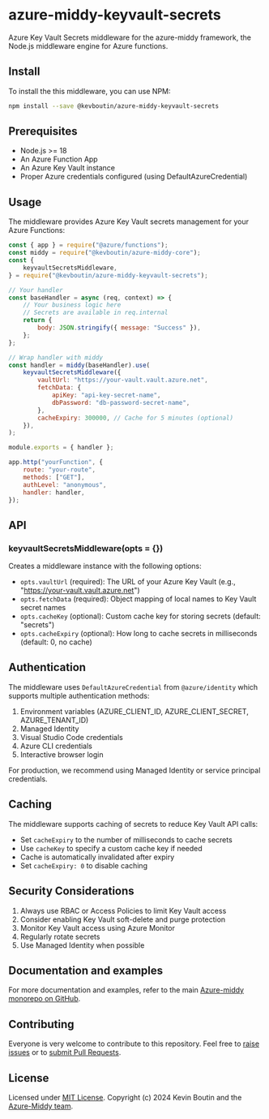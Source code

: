 # azure-middy-keyvault-secrets

Azure Key Vault Secrets middleware for the azure-middy framework, the Node.js middleware engine for Azure functions.

## Install

To install the this middleware, you can use NPM:

```bash
npm install --save @kevboutin/azure-middy-keyvault-secrets
```

## Prerequisites

- Node.js >= 18
- An Azure Function App
- An Azure Key Vault instance
- Proper Azure credentials configured (using DefaultAzureCredential)

## Usage

The middleware provides Azure Key Vault secrets management for your Azure Functions:

```javascript
const { app } = require("@azure/functions");
const middy = require("@kevboutin/azure-middy-core");
const {
    keyvaultSecretsMiddleware,
} = require("@kevboutin/azure-middy-keyvault-secrets");

// Your handler
const baseHandler = async (req, context) => {
    // Your business logic here
    // Secrets are available in req.internal
    return {
        body: JSON.stringify({ message: "Success" }),
    };
};

// Wrap handler with middy
const handler = middy(baseHandler).use(
    keyvaultSecretsMiddleware({
        vaultUrl: "https://your-vault.vault.azure.net",
        fetchData: {
            apiKey: "api-key-secret-name",
            dbPassword: "db-password-secret-name",
        },
        cacheExpiry: 300000, // Cache for 5 minutes (optional)
    }),
);

module.exports = { handler };

app.http("yourFunction", {
    route: "your-route",
    methods: ["GET"],
    authLevel: "anonymous",
    handler: handler,
});
```

## API

### keyvaultSecretsMiddleware(opts = {})

Creates a middleware instance with the following options:

- `opts.vaultUrl` (required): The URL of your Azure Key Vault (e.g., "https://your-vault.vault.azure.net")
- `opts.fetchData` (required): Object mapping of local names to Key Vault secret names
- `opts.cacheKey` (optional): Custom cache key for storing secrets (default: "secrets")
- `opts.cacheExpiry` (optional): How long to cache secrets in milliseconds (default: 0, no cache)

## Authentication

The middleware uses `DefaultAzureCredential` from `@azure/identity` which supports multiple authentication methods:

1. Environment variables (AZURE_CLIENT_ID, AZURE_CLIENT_SECRET, AZURE_TENANT_ID)
2. Managed Identity
3. Visual Studio Code credentials
4. Azure CLI credentials
5. Interactive browser login

For production, we recommend using Managed Identity or service principal credentials.

## Caching

The middleware supports caching of secrets to reduce Key Vault API calls:

- Set `cacheExpiry` to the number of milliseconds to cache secrets
- Use `cacheKey` to specify a custom cache key if needed
- Cache is automatically invalidated after expiry
- Set `cacheExpiry: 0` to disable caching

## Security Considerations

1. Always use RBAC or Access Policies to limit Key Vault access
2. Consider enabling Key Vault soft-delete and purge protection
3. Monitor Key Vault access using Azure Monitor
4. Regularly rotate secrets
5. Use Managed Identity when possible

## Documentation and examples

For more documentation and examples, refer to the main [Azure-middy monorepo on GitHub](https://github.com/kevboutin/azure-middy).

## Contributing

Everyone is very welcome to contribute to this repository. Feel free to [raise issues](https://github.com/kevboutin/azure-middy/issues) or to [submit Pull Requests](https://github.com/kevboutin/azure-middy/pulls).

## License

Licensed under [MIT License](LICENSE). Copyright (c) 2024 Kevin Boutin and the [Azure-Middy team](https://github.com/kevboutin/azure-middy/graphs/contributors).
